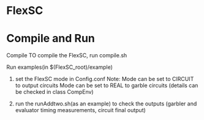 FlexSC
========================================================
Compile and Run
========================================================

Compile
TO compile the FlexSC, run compile.sh

Run examples(in $(FlexSC_root)/example)
1. set the FlexSC mode in Config.conf
Note: Mode can be set to CIRCUIT to output circuits
      Mode can be set to REAL to garble circuits
	(details can be checked in class CompEnv)

2. run the runAddtwo.sh(as an example) to check the outputs
	(garbler and evaluator timing measurements, circuit final output)


